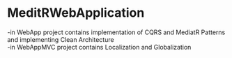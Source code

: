 # MeditRWebApplication
-in WebApp project contains implementation of CQRS and MediatR Patterns and implementing Clean Architecture
<br>
-in WebAppMVC project contains Localization and Globalization
